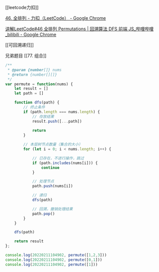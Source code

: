 [[leetcode力扣]]

[46. 全排列 - 力扣（LeetCode） - Google Chrome](https://leetcode-cn.com/problems/permutations/)

[讲解LeetCode#46 全排列 Permutations | 回溯算法 DFS 前端 JS_哔哩哔哩_bilibili - Google Chrome](https://www.bilibili.com/video/BV1nC4y1W7ah?)

[[可回溯递归]]

兄弟题目 [[77. 组合]]

```javascript
/**
 * @param {number[]} nums
 * @return {number[][]}
 */
var permute = function(nums) {
    let result = []
    let path = []

    function dfs(path) {
        // 终止条件
        if (path.length === nums.length) {
            // 存放结果
            result.push([...path])
            
            return 
        }

        // 本层树节点数量（集合的⼤⼩）
        for (let i = 0; i < nums.length; i++) {

            // 已存在，不进行操作，跳过
            if (path.includes(nums[i])) {
                continue
            }

            // 处理节点
            path.push(nums[i])

            // 递归
            dfs(path)

            // 回溯，撤销处理结果
            path.pop()
        }
    }

    dfs(path)

    return result
};

console.log(20220211104902, permute([1,2,3]))
console.log(20220211104902, permute([0,1]))
console.log(20220211104902, permute([1]))
```
